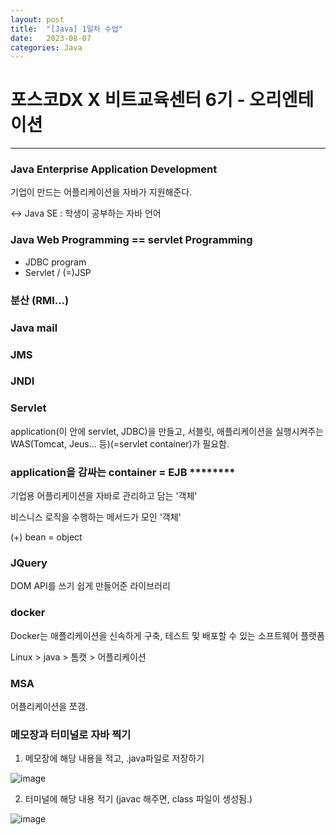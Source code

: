 ```yaml
---
layout: post
title:  "[Java] 1일차 수업"
date:   2023-08-07
categories: Java
---
```


# 포스코DX X 비트교육센터 6기 - 오리엔테이션

--- 

### Java Enterprise Application Development

기업이 만드는 어플리케이션을 자바가 지원해준다.

<-> Java SE : 학생이 공부하는 자바 언어

### Java Web Programming == servlet Programming

- JDBC program
- Servlet / (=)JSP

### 분산 (RMI...)

### Java mail

### JMS

### JNDI

### Servlet 

application(이 안에 servlet, JDBC)을 만들고, 서블릿, 애플리케이션을 실행시켜주는 WAS(Tomcat, Jeus... 등)(=servlet container)가 필요함.


### application을 감싸는 container = EJB ********

기업용 어플리케이션을 자바로 관리하고 담는 '객체'

비스니스 로직을 수행하는 메서드가 모인 '객체'

(+) bean = object 

### JQuery

DOM API를 쓰기 쉽게 만들어준 라이브러리 

### docker

Docker는 애플리케이션을 신속하게 구축, 테스트 및 배포할 수 있는 소프트웨어 플랫폼

Linux > java > 톰캣 > 어플리케이션

### MSA

어플리케이션을 쪼갬.

### 메모장과 터미널로 자바 찍기

1. 메모장에 해당 내용을 적고, .java파일로 저장하기

![image](https://github.com/talkingOrange/talkingOrange.github.io/assets/88815795/ba6a7626-77ca-42b0-9a60-e0f4c35b5b04)

2. 터미널에 해당 내용 적기 (javac 해주면, class 파일이 생성됨.)

![image](https://github.com/talkingOrange/talkingOrange.github.io/assets/88815795/5601b28f-88ec-4bda-b822-1a8c03aaabc1)
